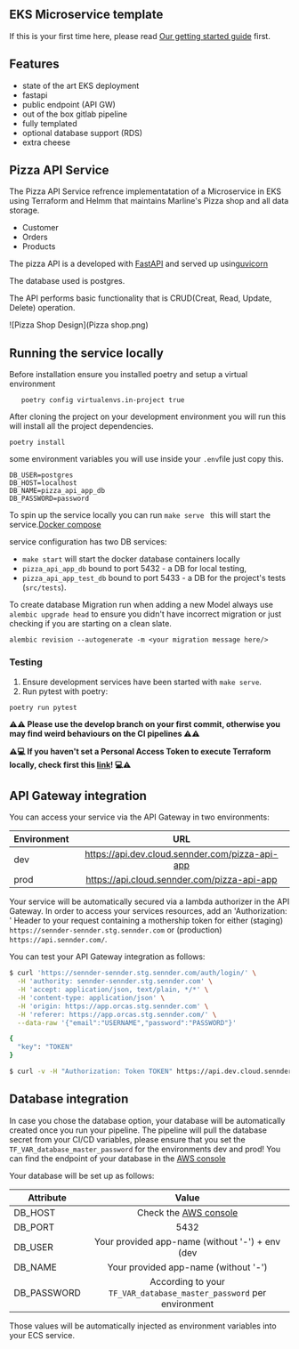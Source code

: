 ## EKS Microservice template
If this is your first time here, please read [Our getting started guide](https://senndergmh.atlassian.net/wiki/spaces/PLE/pages/1609302474/Getting+started+with+SennCloud) first.

## Features
- state of the art EKS deployment
- fastapi
- public endpoint (API GW)
- out of the box gitlab pipeline
- fully templated
- optional database support (RDS)
- extra cheese


## Pizza API Service
 The Pizza API Service  refrence implementatation of a Microservice in EKS using Terraform and Helmm that maintains Marline's Pizza shop and all data storage.

 - Customer
 - Orders
 - Products

 The pizza API is a developed with [FastAPI](https://fastapi.tiangolo.com/) and served up using[uvicorn](https://www.uvicorn.org/)

 The database used is postgres.

 The API performs basic functionality that is CRUD(Creat, Read, Update, Delete) operation.

![Pizza Shop Design](Pizza shop.png)

## Running the service locally
Before installation ensure you installed poetry and setup a virtual environment
 ```shell
    poetry config virtualenvs.in-project true
```

After cloning the project on your development environment you will run this will install all the project dependencies.
```shell
poetry install
```
some environment variables you will use inside your `.env`file just copy this.
```shell
DB_USER=postgres
DB_HOST=localhost
DB_NAME=pizza_api_app_db
DB_PASSWORD=password
```

To spin up the service locally you can run `make serve ` this will start the service.[Docker compose](https://gitlab.com/sennder/carriers-drivers/driver-app/pizza-api-app/-/blob/main/docker-compose.yml)

service configuration has two DB services:
- `make start` will start the docker database containers locally
- `pizza_api_app_db` bound to port 5432 - a DB for local testing,
- `pizza_api_app_test_db` bound to port 5433 - a DB for the project's  tests (`src/tests`).

To  create database Migration run when adding a new Model always use `alembic upgrade head` to ensure you didn't have incorrect migration or just checking if you are starting on a clean slate.
```shell
alembic revision --autogenerate -m <your migration message here/>
```
### Testing

1. Ensure development services have been started with `make serve`.
2. Run pytest with poetry:
```shell
poetry run pytest
```
**⚠️⚠️ Please use the develop branch on your first commit, otherwise you may find weird behaviours on the CI pipelines ⚠️⚠️**

**⚠️💻 If you haven't set a Personal Access Token to execute Terraform locally, check first this [link](https://sennder.atlassian.net/wiki/spaces/PLE/pages/2473459723/Using+GitLab+s+Terraform+module+registry#Local-setup)! 💻⚠️**


## API Gateway integration

You can access your service via the API Gateway in two environments:

| Environment   | URL                                          |
| --------------|:--------------------------------------------:|
| dev           | https://api.dev.cloud.sennder.com/pizza-api-app |
| prod          | https://api.cloud.sennder.com/pizza-api-app    |

Your service will be automatically secured via a lambda authorizer in the API Gateway. In order to access your services resources, add an 'Authorization: ' Header to your request containing a mothership token for either (staging) `https://sennder-sennder.stg.sennder.com` or (production) `https://api.sennder.com/`.

You can test your API Gateway integration as follows:

```sh
$ curl 'https://sennder-sennder.stg.sennder.com/auth/login/' \
  -H 'authority: sennder-sennder.stg.sennder.com' \
  -H 'accept: application/json, text/plain, */*' \
  -H 'content-type: application/json' \
  -H 'origin: https://app.orcas.stg.sennder.com' \
  -H 'referer: https://app.orcas.stg.sennder.com/' \
  --data-raw '{"email":"USERNAME","password":"PASSWORD"}'

{
  "key": "TOKEN"
}

$ curl -v -H "Authorization: Token TOKEN" https://api.dev.cloud.sennder.com/pizza-api-app/api/v1/health | jq
```

## Database integration
In case you chose the database option, your database will be automatically created once you run your pipeline.
The pipeline will pull the database secret from your CI/CD variables, please ensure that you set the `TF_VAR_database_master_password` for the environments dev and prod!
You can find the endpoint of your database in the [AWS console](https://eu-central-1.console.aws.amazon.com/rds/home?region=eu-central-1#databases:)

Your database will be set up as follows:

| Attribute     | Value                                                                                                        |
| --------------|:------------------------------------------------------------------------------------------------------------:|
| DB_HOST       | Check the [AWS console](https://eu-central-1.console.aws.amazon.com/rds/home?region=eu-central-1#databases:) |
| DB_PORT       | 5432                                                                                                         |
| DB_USER       | Your provided app-name (without '-') + env (dev|prod)                                                        |
| DB_NAME       | Your provided app-name (without '-')                                                                         |
| DB_PASSWORD   | According to your `TF_VAR_database_master_password` per environment                                          |

Those values will be automatically injected as environment variables into your ECS service.

